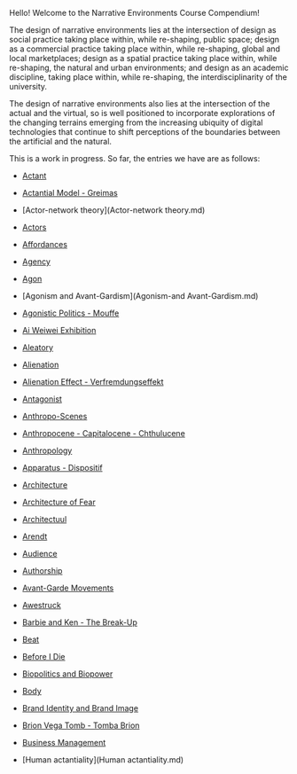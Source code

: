 Hello! Welcome to the Narrative Environments Course Compendium!

The design of narrative environments lies at the intersection of design as social practice taking place within, while re-shaping, public space; design as a commercial practice taking place within, while re-shaping, global and local marketplaces; design as a spatial practice taking place within, while re-shaping, the natural and urban environments; and design as an academic discipline, taking place within, while re-shaping, the interdisciplinarity of the university. 

The design of narrative environments also lies at the intersection of the actual and the virtual, so is well positioned to incorporate explorations of the changing terrains emerging from the increasing ubiquity of digital technologies that continue to shift perceptions of the boundaries between the artificial and the natural. 

This is a work in progress. So far, the entries we have are as follows:

* [Actant](actant.md)
* [Actantial Model - Greimas](Actantial-Model-Greimas.md)
* [Actor-network theory](Actor-network theory.md)
* [Actors](Actors.md)
* [Affordances](Affordances.md)
* [Agency](Agency.md)
* [Agon](Agon.md)
* [Agonism and Avant-Gardism](Agonism-and Avant-Gardism.md)
* [Agonistic Politics - Mouffe](Agonistic-Politics-Mouffe.md)
* [Ai Weiwei Exhibition](Ai-Weiwei-Exhibition.md)
* [Aleatory](Aleatory.md)
* [Alienation](Alienation.md)
* [Alienation Effect - Verfremdungseffekt](Alienation-Effect-Verfremdungseffekt.md)
* [Antagonist](Antagonist.md)
* [Anthropo-Scenes](Anthropo-Scenes.md)
* [Anthropocene - Capitalocene - Chthulucene](Anthropocene-Capitalocene-Chthulucene.md)
* [Anthropology](Anthropology.md)
* [Apparatus - Dispositif](Apparatus-Dispositif.md)
* [Architecture](Architecture.md)
* [Architecture of Fear](Architecture-of-Fear.md)
* [Architectuul](Architectuul.md)
* [Arendt](Arendt.md)
* [Audience](Audience.md)
* [Authorship](Authorship.md)
* [Avant-Garde Movements](Avant-Garde-Movements.md)
* [Awestruck](Awestruck.md)
* [Barbie and Ken - The Break-Up](Barbie-and-Ken.md)
* [Beat](Beat.md)
* [Before I Die](Before-I-Die)
* [Biopolitics and Biopower](Biopolitics-and-Biopower.md)
* [Body](Body.md)
* [Brand Identity and Brand Image](Brand-Identity.md)
* [Brion Vega Tomb - Tomba Brion](Brion-Vega-Tombs.md)
* [Business Management](Business-Management.md)

* [Human actantiality](Human actantiality.md)
